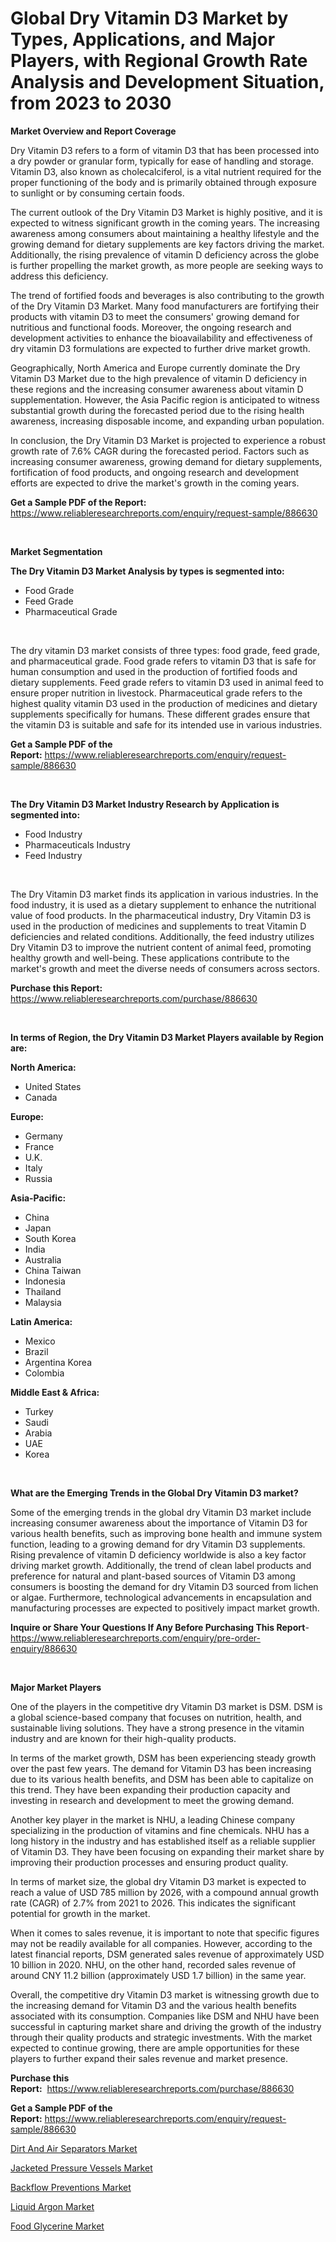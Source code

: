 <p><h1>Global Dry Vitamin D3 Market by Types, Applications, and Major Players, with Regional Growth Rate Analysis and Development Situation, from 2023 to 2030</h1></p><p><strong>Market Overview and Report Coverage</strong></p>
<p><p>Dry Vitamin D3 refers to a form of vitamin D3 that has been processed into a dry powder or granular form, typically for ease of handling and storage. Vitamin D3, also known as cholecalciferol, is a vital nutrient required for the proper functioning of the body and is primarily obtained through exposure to sunlight or by consuming certain foods.</p><p>The current outlook of the Dry Vitamin D3 Market is highly positive, and it is expected to witness significant growth in the coming years. The increasing awareness among consumers about maintaining a healthy lifestyle and the growing demand for dietary supplements are key factors driving the market. Additionally, the rising prevalence of vitamin D deficiency across the globe is further propelling the market growth, as more people are seeking ways to address this deficiency.</p><p>The trend of fortified foods and beverages is also contributing to the growth of the Dry Vitamin D3 Market. Many food manufacturers are fortifying their products with vitamin D3 to meet the consumers' growing demand for nutritious and functional foods. Moreover, the ongoing research and development activities to enhance the bioavailability and effectiveness of dry vitamin D3 formulations are expected to further drive market growth.</p><p>Geographically, North America and Europe currently dominate the Dry Vitamin D3 Market due to the high prevalence of vitamin D deficiency in these regions and the increasing consumer awareness about vitamin D supplementation. However, the Asia Pacific region is anticipated to witness substantial growth during the forecasted period due to the rising health awareness, increasing disposable income, and expanding urban population.</p><p>In conclusion, the Dry Vitamin D3 Market is projected to experience a robust growth rate of 7.6% CAGR during the forecasted period. Factors such as increasing consumer awareness, growing demand for dietary supplements, fortification of food products, and ongoing research and development efforts are expected to drive the market's growth in the coming years.</p></p>
<p><strong>Get a Sample PDF of the Report:</strong> <a href="https://www.reliableresearchreports.com/enquiry/request-sample/886630">https://www.reliableresearchreports.com/enquiry/request-sample/886630</a></p>
<p>&nbsp;</p>
<p><strong>Market Segmentation</strong></p>
<p><strong>The Dry Vitamin D3 Market Analysis by types is segmented into:</strong></p>
<p><ul><li>Food Grade</li><li>Feed Grade</li><li>Pharmaceutical Grade</li></ul></p>
<p>&nbsp;</p>
<p><p>The dry vitamin D3 market consists of three types: food grade, feed grade, and pharmaceutical grade. Food grade refers to vitamin D3 that is safe for human consumption and used in the production of fortified foods and dietary supplements. Feed grade refers to vitamin D3 used in animal feed to ensure proper nutrition in livestock. Pharmaceutical grade refers to the highest quality vitamin D3 used in the production of medicines and dietary supplements specifically for humans. These different grades ensure that the vitamin D3 is suitable and safe for its intended use in various industries.</p></p>
<p><strong>Get a Sample PDF of the Report:</strong>&nbsp;<a href="https://www.reliableresearchreports.com/enquiry/request-sample/886630">https://www.reliableresearchreports.com/enquiry/request-sample/886630</a></p>
<p>&nbsp;</p>
<p><strong>The Dry Vitamin D3 Market Industry Research by Application is segmented into:</strong></p>
<p><ul><li>Food Industry</li><li>Pharmaceuticals Industry</li><li>Feed Industry</li></ul></p>
<p>&nbsp;</p>
<p><p>The Dry Vitamin D3 market finds its application in various industries. In the food industry, it is used as a dietary supplement to enhance the nutritional value of food products. In the pharmaceutical industry, Dry Vitamin D3 is used in the production of medicines and supplements to treat Vitamin D deficiencies and related conditions. Additionally, the feed industry utilizes Dry Vitamin D3 to improve the nutrient content of animal feed, promoting healthy growth and well-being. These applications contribute to the market's growth and meet the diverse needs of consumers across sectors.</p></p>
<p><strong>Purchase this Report:</strong>&nbsp; <a href="https://www.reliableresearchreports.com/purchase/886630">https://www.reliableresearchreports.com/purchase/886630</a></p>
<p>&nbsp;</p>
<p><strong>In terms of Region, the Dry Vitamin D3 Market Players available by Region are:</strong></p>
<p>
    <p> <strong> North America: </strong>
        <ul>
            <li>United States</li>
            <li>Canada</li>
        </ul>
        </p> 
    <p> <strong> Europe: </strong>
        <ul>
            <li>Germany</li>
            <li>France</li>
            <li>U.K.</li>
            <li>Italy</li>
            <li>Russia</li>
        </ul>
        </p> 
    <p> <strong> Asia-Pacific: </strong>
        <ul>
            <li>China</li>
            <li>Japan</li>
            <li>South Korea</li>
            <li>India</li>
            <li>Australia</li>
            <li>China Taiwan</li>
            <li>Indonesia</li>
            <li>Thailand</li>
            <li>Malaysia</li>
        </ul>
        </p> 
    <p> <strong> Latin America: </strong>
        <ul>
            <li>Mexico</li>
            <li>Brazil</li>
            <li>Argentina Korea</li>
            <li>Colombia</li>
        </ul>
        </p> 
    <p> <strong> Middle East & Africa: </strong>
        <ul>
            <li>Turkey</li>
            <li>Saudi</li>
            <li>Arabia</li>
            <li>UAE</li>
            <li>Korea</li>
        </ul>
    </p>
    </p>
<p>&nbsp;</p>
<p><strong>What are the Emerging Trends in the Global Dry Vitamin D3 market?</strong></p>
<p><p>Some of the emerging trends in the global dry Vitamin D3 market include increasing consumer awareness about the importance of Vitamin D3 for various health benefits, such as improving bone health and immune system function, leading to a growing demand for dry Vitamin D3 supplements. Rising prevalence of vitamin D deficiency worldwide is also a key factor driving market growth. Additionally, the trend of clean label products and preference for natural and plant-based sources of Vitamin D3 among consumers is boosting the demand for dry Vitamin D3 sourced from lichen or algae. Furthermore, technological advancements in encapsulation and manufacturing processes are expected to positively impact market growth.</p></p>
<p><strong>Inquire or Share Your Questions If Any Before Purchasing This Report</strong>- <a href="https://www.reliableresearchreports.com/enquiry/pre-order-enquiry/886630">https://www.reliableresearchreports.com/enquiry/pre-order-enquiry/886630</a></p>
<p>&nbsp;</p>
<p><strong>Major Market Players</strong></p>
<p><p>One of the players in the competitive dry Vitamin D3 market is DSM. DSM is a global science-based company that focuses on nutrition, health, and sustainable living solutions. They have a strong presence in the vitamin industry and are known for their high-quality products.</p><p>In terms of the market growth, DSM has been experiencing steady growth over the past few years. The demand for Vitamin D3 has been increasing due to its various health benefits, and DSM has been able to capitalize on this trend. They have been expanding their production capacity and investing in research and development to meet the growing demand.</p><p>Another key player in the market is NHU, a leading Chinese company specializing in the production of vitamins and fine chemicals. NHU has a long history in the industry and has established itself as a reliable supplier of Vitamin D3. They have been focusing on expanding their market share by improving their production processes and ensuring product quality.</p><p>In terms of market size, the global dry Vitamin D3 market is expected to reach a value of USD 785 million by 2026, with a compound annual growth rate (CAGR) of 2.7% from 2021 to 2026. This indicates the significant potential for growth in the market.</p><p>When it comes to sales revenue, it is important to note that specific figures may not be readily available for all companies. However, according to the latest financial reports, DSM generated sales revenue of approximately USD 10 billion in 2020. NHU, on the other hand, recorded sales revenue of around CNY 11.2 billion (approximately USD 1.7 billion) in the same year.</p><p>Overall, the competitive dry Vitamin D3 market is witnessing growth due to the increasing demand for Vitamin D3 and the various health benefits associated with its consumption. Companies like DSM and NHU have been successful in capturing market share and driving the growth of the industry through their quality products and strategic investments. With the market expected to continue growing, there are ample opportunities for these players to further expand their sales revenue and market presence.</p></p>
<p><strong>Purchase this Report:</strong>&nbsp;&nbsp;<a href="https://www.reliableresearchreports.com/purchase/886630">https://www.reliableresearchreports.com/purchase/886630</a></p>
<p></p>
<p><strong>Get a Sample PDF of the Report:</strong>&nbsp;<a href="https://www.reliableresearchreports.com/enquiry/request-sample/886630">https://www.reliableresearchreports.com/enquiry/request-sample/886630</a></p>
<p><p><a href="https://medium.com/@ishankishanrp23/dirt-and-air-separators-market-the-key-to-successful-business-strategy-forecast-till-2030-50df1bba1b33">Dirt And Air Separators Market</a></p><p><a href="https://medium.com/@klrahulrp23/jacketed-pressure-vessels-market-size-cagr-trends-2024-2030-81e17d5e910b">Jacketed Pressure Vessels Market</a></p><p><a href="https://medium.com/@nayanmongiarp23/backflow-preventions-market-analysis-and-sze-forecasted-for-period-from-2023-to-2030-2603595f5c46">Backflow Preventions Market</a></p><p><a href="https://github.com/rexevange/Market-Research-Report-List-1/blob/main/liquid-argon-market.md">Liquid Argon Market</a></p><p><a href="https://github.com/lilstefpacute/Market-Research-Report-List-1/blob/main/food-glycerine-market.md">Food Glycerine Market</a></p></p>